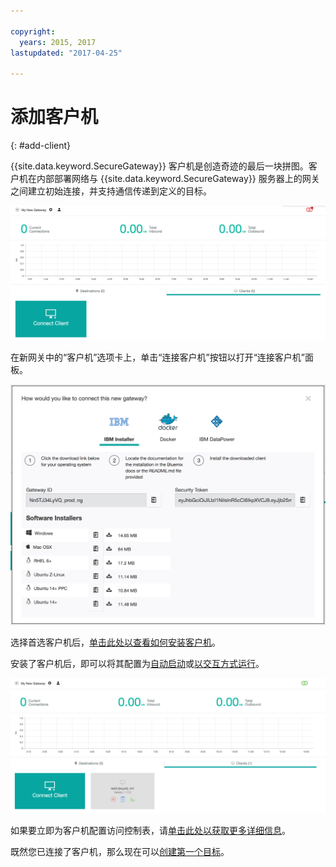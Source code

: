 ```yaml
---

copyright:
  years: 2015, 2017
lastupdated: "2017-04-25"

---
```


# 添加客户机
{: #add-client}

{{site.data.keyword.SecureGateway}} 客户机是创造奇迹的最后一块拼图。客户机在内部部署网络与 {{site.data.keyword.SecureGateway}} 服务器上的网关之间建立初始连接，并支持通信传递到定义的目标。

![新网关](./images/newGateway.png?raw=true "新网关")

在新网关中的“客户机”选项卡上，单击“连接客户机”按钮以打开“连接客户机”面板。

![连接客户机](./images/connectClient.png?raw=true "连接客户机")

选择首选客户机后，[单击此处以查看如何安装客户机](/docs/services/SecureGateway/securegateway_install.html)。

安装了客户机后，即可以将其配置为[自动启动](/docs/services/SecureGateway/securegateway_auto-start.html)或[以交互方式运行](/docs/services/SecureGateway/securegateway_interaction.html)。

![连接的客户机](./images/connectedClient.png?raw=true "连接的客户机")

如果要立即为客户机配置访问控制表，请[单击此处以获取更多详细信息](/docs/services/SecureGateway/securegateway_acl.html)。

既然您已连接了客户机，那么现在可以[创建第一个目标](/docs/services/SecureGateway/securegateway_destination.html)。
